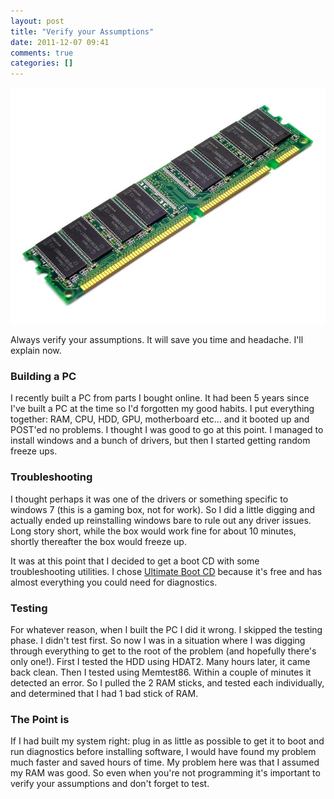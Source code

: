 ```yaml
---
layout: post
title: "Verify your Assumptions"
date: 2011-12-07 09:41
comments: true
categories: []
---
```


<img src="/images/ram.jpg" class ="center"/>

Always verify your assumptions.  It will save you time and headache.
I'll explain now.

<!--more-->

### Building a PC

I recently built a PC from parts I bought online.  It had been 5 years
since I've built a PC at the time so I'd forgotten my good habits.  I
put everything together: RAM, CPU, HDD, GPU, motherboard etc...  and
it booted up and POST'ed no problems.  I thought I was good to go at
this point.  I managed to install windows and a bunch of drivers, but
then I started getting random freeze ups.

### Troubleshooting

I thought perhaps it was one of the drivers or something specific to
windows 7 (this is a gaming box, not for work).  So I did a little
digging and actually ended up reinstalling windows bare to rule out
any driver issues.  Long story short, while the box would work fine
for about 10 minutes, shortly thereafter the box would freeze up.

It was at this point that I decided to get a boot CD with some
troubleshooting utilities.  I chose
[Ultimate Boot CD](http://www.ultimatebootcd.com/) because it's free
and has almost everything you could need for diagnostics.

### Testing

For whatever reason, when I built the PC I did it wrong.  I skipped
the testing phase.  I didn't test first.  So now I was in a situation
where I was digging through everything to get to the root of the
problem (and hopefully there's only one!).  First I tested the HDD
using HDAT2.  Many hours later, it came back clean.  Then I tested
using Memtest86.  Within a couple of minutes it detected an error.  So
I pulled the 2 RAM sticks, and tested each individually, and
determined that I had 1 bad stick of RAM.

### The Point is

If I had built my system right: plug in as little as possible to get
it to boot and run diagnostics before installing software, I would
have found my problem much faster and saved hours of time.  My problem
here was that I assumed my RAM was good.  So even when you're not
programming it's important to verify your assumptions and don't forget to test.
